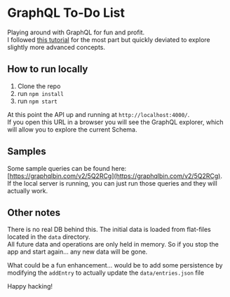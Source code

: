 # GraphQL To-Do List

Playing around with GraphQL for fun and profit.  
I followed [this tutorial](https://www.howtographql.com/graphql-js/0-introduction/) for the most part but quickly deviated to explore slightly more advanced concepts.

## How to run locally
1. Clone the repo
2. run `npm install`
3. run `npm start`

At this point the API up and running at `http://localhost:4000/`.  
If you open this URL in a browser you will see the GraphQL explorer, which will allow you to explore the current Schema.  

## Samples
Some sample queries can be found here: [https://graphqlbin.com/v2/5Q2RCg](https://graphqlbin.com/v2/5Q2RCg).  
If the local server is running, you can just run those queries and they will actually work.


## Other notes
There is no real DB behind this. The initial data is loaded from flat-files located in the `data` directory.  
All future data and operations are only held in memory. So if you stop the app and start again... any new data will be gone.  

What could be a fun enhancement... would be to add some persistence by modifying the `addEntry` to actually update the `data/entries.json` file


Happy hacking!
